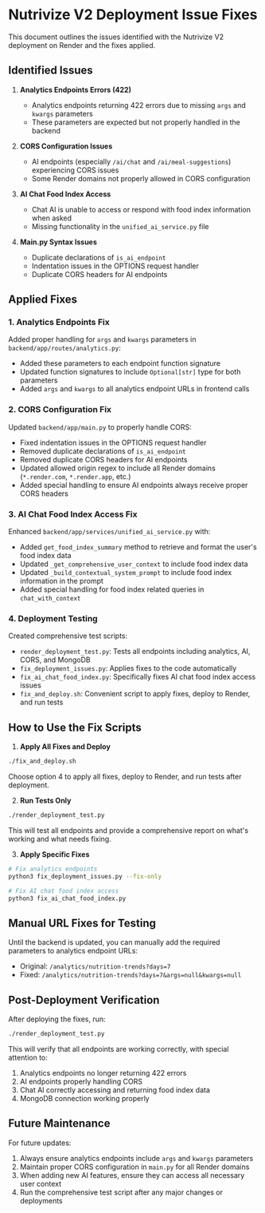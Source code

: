 # Nutrivize V2 Deployment Issue Fixes

This document outlines the issues identified with the Nutrivize V2 deployment on Render and the fixes applied.

## Identified Issues

1. **Analytics Endpoints Errors (422)**
   - Analytics endpoints returning 422 errors due to missing `args` and `kwargs` parameters
   - These parameters are expected but not properly handled in the backend

2. **CORS Configuration Issues**
   - AI endpoints (especially `/ai/chat` and `/ai/meal-suggestions`) experiencing CORS issues
   - Some Render domains not properly allowed in CORS configuration

3. **AI Chat Food Index Access**
   - Chat AI is unable to access or respond with food index information when asked
   - Missing functionality in the `unified_ai_service.py` file

4. **Main.py Syntax Issues**
   - Duplicate declarations of `is_ai_endpoint`
   - Indentation issues in the OPTIONS request handler
   - Duplicate CORS headers for AI endpoints

## Applied Fixes

### 1. Analytics Endpoints Fix

Added proper handling for `args` and `kwargs` parameters in `backend/app/routes/analytics.py`:
- Added these parameters to each endpoint function signature
- Updated function signatures to include `Optional[str]` type for both parameters
- Added `args` and `kwargs` to all analytics endpoint URLs in frontend calls

### 2. CORS Configuration Fix

Updated `backend/app/main.py` to properly handle CORS:
- Fixed indentation issues in the OPTIONS request handler
- Removed duplicate declarations of `is_ai_endpoint`
- Removed duplicate CORS headers for AI endpoints
- Updated allowed origin regex to include all Render domains (`*.render.com`, `*.render.app`, etc.)
- Added special handling to ensure AI endpoints always receive proper CORS headers

### 3. AI Chat Food Index Access Fix

Enhanced `backend/app/services/unified_ai_service.py` with:
- Added `get_food_index_summary` method to retrieve and format the user's food index data
- Updated `_get_comprehensive_user_context` to include food index data
- Updated `_build_contextual_system_prompt` to include food index information in the prompt
- Added special handling for food index related queries in `chat_with_context`

### 4. Deployment Testing

Created comprehensive test scripts:
- `render_deployment_test.py`: Tests all endpoints including analytics, AI, CORS, and MongoDB
- `fix_deployment_issues.py`: Applies fixes to the code automatically
- `fix_ai_chat_food_index.py`: Specifically fixes AI chat food index access issues
- `fix_and_deploy.sh`: Convenient script to apply fixes, deploy to Render, and run tests

## How to Use the Fix Scripts

1. **Apply All Fixes and Deploy**

```bash
./fix_and_deploy.sh
```

Choose option 4 to apply all fixes, deploy to Render, and run tests after deployment.

2. **Run Tests Only**

```bash
./render_deployment_test.py
```

This will test all endpoints and provide a comprehensive report on what's working and what needs fixing.

3. **Apply Specific Fixes**

```bash
# Fix analytics endpoints
python3 fix_deployment_issues.py --fix-only

# Fix AI chat food index access
python3 fix_ai_chat_food_index.py
```

## Manual URL Fixes for Testing

Until the backend is updated, you can manually add the required parameters to analytics endpoint URLs:

- Original: `/analytics/nutrition-trends?days=7`
- Fixed: `/analytics/nutrition-trends?days=7&args=null&kwargs=null`

## Post-Deployment Verification

After deploying the fixes, run:

```bash
./render_deployment_test.py
```

This will verify that all endpoints are working correctly, with special attention to:

1. Analytics endpoints no longer returning 422 errors
2. AI endpoints properly handling CORS
3. Chat AI correctly accessing and returning food index data
4. MongoDB connection working properly

## Future Maintenance

For future updates:

1. Always ensure analytics endpoints include `args` and `kwargs` parameters
2. Maintain proper CORS configuration in `main.py` for all Render domains
3. When adding new AI features, ensure they can access all necessary user context
4. Run the comprehensive test script after any major changes or deployments
